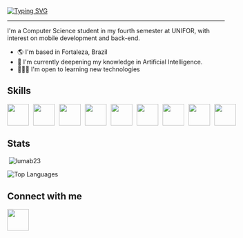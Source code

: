 <div style="display: flex; align-items: center;">
    <a href="https://git.io/typing-svg">
        <img src="https://readme-typing-svg.demolab.com?font=Fira+Code&pause=1000&color=00B567&width=435&lines=Hello%2C++my+name+is+Luma!" alt="Typing SVG" />
    </a>
</div>

<hr>


<p>
   I'm a Computer Science student in my fourth semester at UNIFOR, with interest on mobile development and back-end.
</p>

<ul>
    <li>🌎 I'm based in Fortaleza, Brazil</li>
    <li>🧠 I'm currently deepening my knowledge in Artificial Intelligence.</li>
    <li>👩🏻‍💻 I'm open to learning new technologies</li>
</ul>

<h2>Skills</h2>
<div style="display: flex; gap: 10px;">
    <img src="https://cdn.jsdelivr.net/gh/devicons/devicon@latest/icons/python/python-original.svg" width="50px"/>
    <img src="https://cdn.jsdelivr.net/gh/devicons/devicon@latest/icons/nodejs/nodejs-plain-wordmark.svg" width="50px"/>  
    <img src="https://cdn.jsdelivr.net/gh/devicons/devicon@latest/icons/typescript/typescript-original.svg" width="50px"/>
    <img src="https://cdn.jsdelivr.net/gh/devicons/devicon@latest/icons/javascript/javascript-original.svg" width="50px"/>
    <img src="https://cdn.jsdelivr.net/gh/devicons/devicon@latest/icons/html5/html5-plain-wordmark.svg" width="50px"/>
    <img src="https://cdn.jsdelivr.net/gh/devicons/devicon@latest/icons/java/java-original.svg" width="50px"/>
    <img src="https://cdn.jsdelivr.net/gh/devicons/devicon@latest/icons/css3/css3-original.svg" width="50px"/>
    <img src="https://cdn.jsdelivr.net/gh/devicons/devicon@latest/icons/kotlin/kotlin-original.svg" width="50px"/> 
    <img src="https://cdn.jsdelivr.net/gh/devicons/devicon@latest/icons/jetpackcompose/jetpackcompose-original.svg" width="50px"/>   
</div>

<h2>Stats</h2>

<p>&nbsp;<img align="center" src="https://github-readme-stats.vercel.app/api?username=lumab23&&theme=gotham&show_icons=true&locale=en" alt="lumab23" /></p>

![Top Languages](https://github-readme-stats.vercel.app/api/top-langs/?username=lumab23&theme=gotham&layout=compact)

<h2>Connect with me</h2>

<a href="https://www.linkedin.com/in/lbca23/" target="_blank"> 
    <img src="https://cdn.jsdelivr.net/gh/devicons/devicon@latest/icons/linkedin/linkedin-original.svg" width="50px"/>
</a>         
